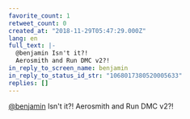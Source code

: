 ```yaml
---
favorite_count: 1
retweet_count: 0
created_at: "2018-11-29T05:47:29.000Z"
lang: en
full_text: |-
  @benjamin Isn't it?!
  Aerosmith and Run DMC v2?!
in_reply_to_screen_name: benjamin
in_reply_to_status_id_str: "1068017380520005633"
replies: []
---
```


[@benjamin](https://twitter.com/benjamin) Isn't it?! Aerosmith and Run DMC v2?!

